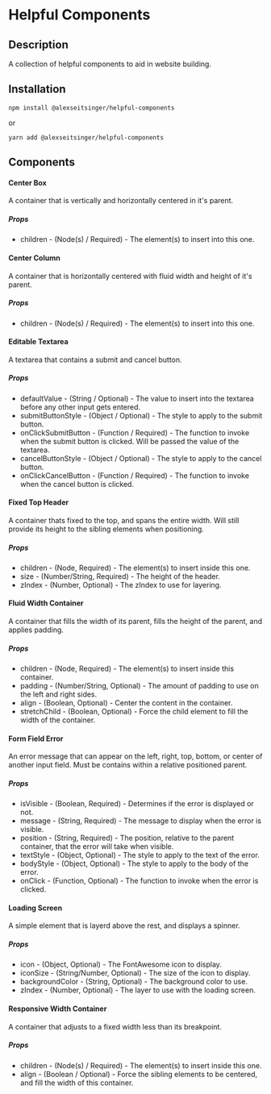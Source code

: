 # Helpful Components

## Description

A collection of helpful components to aid in website building.

## Installation

```
npm install @alexseitsinger/helpful-components
```

or

```
yarn add @alexseitsinger/helpful-components
```

## Components

#### Center Box

A container that is vertically and horizontally centered in it's parent.

##### Props

* children - (Node(s) / Required) - The element(s) to insert into this one.

#### Center Column

A container that is horizontally centered with fluid width and height of it's parent.

##### Props

* children - (Node(s) / Required) - The element(s) to insert into this one.

#### Editable Textarea

A textarea that contains a submit and cancel button.

##### Props

* defaultValue - (String / Optional) - The value to insert into the textarea before any other input gets entered.
* submitButtonStyle - (Object / Optional) - The style to apply to the submit button.
* onClickSubmitButton - (Function / Required) - The function to invoke when the submit button is clicked. Will be passed the value of the textarea.
* cancelButtonStyle - (Object / Optional) - The style to apply to the cancel button.
* onClickCancelButton - (Function / Required) - The function to invoke when the cancel button is clicked.

#### Fixed Top Header

A container thats fixed to the top, and spans the entire width. Will still provide its height to the sibling elements when positioning.

##### Props

* children - (Node, Required) - The element(s) to insert inside this one.
* size - (Number/String, Required) - The height of the header.
* zIndex - (Number, Optional) - The zIndex to use for layering.

#### Fluid Width Container

A container that fills the width of its parent, fills the height of the parent, and applies padding.

##### Props

* children - (Node, Required) - The element(s) to insert inside this container.
* padding - (Number/String, Optional) - The amount of padding to use on the left and right sides.
* align - (Boolean, Optional) - Center the content in the container.
* stretchChild - (Boolean, Optional) - Force the child element to fill the width of the container.

#### Form Field Error

An error message that can appear on the left, right, top, bottom, or center of another input field. Must be contains within a relative positioned parent.

##### Props

* isVisible - (Boolean, Required) - Determines if the error is displayed or not.
* message - (String, Required) - The message to display when the error is visible.
* position - (String, Required) - The position, relative to the parent container,  that the error will take when visible.
* textStyle - (Object, Optional) - The style to apply to the text of the error.
* bodyStyle - (Object, Optional) - The style to apply to the body of the error.
* onClick - (Function, Optional) - The function to invoke when the error is clicked.

#### Loading Screen

A simple element that is layerd above the rest, and displays a spinner.

##### Props

* icon - (Object, Optional) - The FontAwesome icon to display.
* iconSize - (String/Number, Optional) - The size of the icon to display.
* backgroundColor - (String, Optional) - The background color to use.
* zIndex - (Number, Optional) - The layer to use with the loading screen.

#### Responsive Width Container

A container that adjusts to a fixed width less than its breakpoint.

##### Props

* children - (Node(s) / Required) - The element(s) to insert inside this one.
* align - (Boolean / Optional) - Force the sibling elements to be centered, and fill the width of this container.